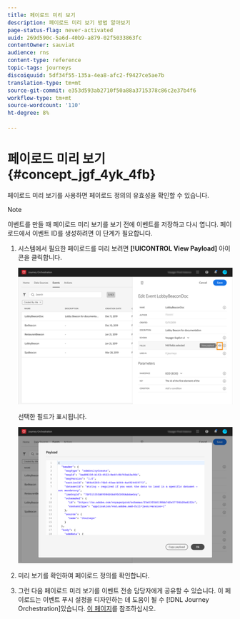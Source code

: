 ```yaml
---
title: 페이로드 미리 보기
description: 페이로드 미리 보기 방법 알아보기
page-status-flag: never-activated
uuid: 269d590c-5a6d-40b9-a879-02f5033863fc
contentOwner: sauviat
audience: rns
content-type: reference
topic-tags: journeys
discoiquuid: 5df34f55-135a-4ea8-afc2-f9427ce5ae7b
translation-type: tm+mt
source-git-commit: e353d593ab2710f50a88a3715378c86c2e37b4f6
workflow-type: tm+mt
source-wordcount: '110'
ht-degree: 8%

---
```




# 페이로드 미리 보기 {#concept_jgf_4yk_4fb}

페이로드 미리 보기를 사용하면 페이로드 정의의 유효성을 확인할 수 있습니다.

>[!NOTE]
>
>이벤트를 만들 때 페이로드 미리 보기를 보기 전에 이벤트를 저장하고 다시 엽니다. 페이로드에서 이벤트 ID를 생성하려면 이 단계가 필요합니다.

1. 시스템에서 필요한 페이로드를 미리 보려면 **[!UICONTROL View Payload]** 아이콘을 클릭합니다.

   ![](../assets/journey13.png)

   선택한 필드가 표시됩니다.

   ![](../assets/journey14.png)

1. 미리 보기를 확인하여 페이로드 정의를 확인합니다.

1. 그런 다음 페이로드 미리 보기를 이벤트 전송 담당자에게 공유할 수 있습니다. 이 페이로드는 이벤트 푸시 설정을 디자인하는 데 도움이 될 수 [!DNL Journey Orchestration]있습니다. [이 페이지](../event/additional-steps-to-send-events-to-journey-orchestration.md)를 참조하십시오.
